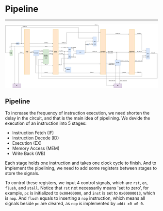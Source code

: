 # Pipeline

---

![alt text](img/datapath.png)

## Pipeline

To increase the frequency of instruction execution, we need shorten the delay in the circuit, and that is the main idea of pipelining. We devide the execution of an instruction into 5 stages:
  
- Instruction Fetch (IF)
- Instruction Decode (ID)
- Execution (EX)
- Memory Access (MEM)
- Write Back (WB)

Each stage holds one instruction and takes one clock cycle to finish. And to implement the pipelining, we need to add some registers between stages to store the signals. 

To control these registers, we input 4 control signals, which are `rst`, `en`, `flush`, and `stall`. Notice that `rst` not necessarily means 'set to zero', for example, `pc` is initialized to `0x00400000`, and `inst` is set to `0x00000013`, which is `nop`. And `flush` equals to inserting a `nop` instruction, which means all signals beside `pc` are cleared, as `nop` is implemented by `addi x0 x0 0`.